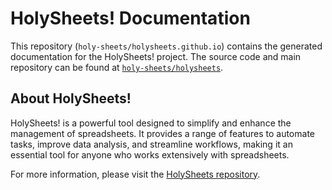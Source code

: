 # HolySheets! Documentation

This repository (`holy-sheets/holysheets.github.io`) contains the generated documentation for the HolySheets! project. The source code and main repository can be found at [`holy-sheets/holysheets`](https://github.com/holy-sheets/holysheets).

## About HolySheets!

HolySheets! is a powerful tool designed to simplify and enhance the management of spreadsheets. It provides a range of features to automate tasks, improve data analysis, and streamline workflows, making it an essential tool for anyone who works extensively with spreadsheets.

For more information, please visit the [HolySheets repository](https://github.com/holy-sheets/holysheets).
